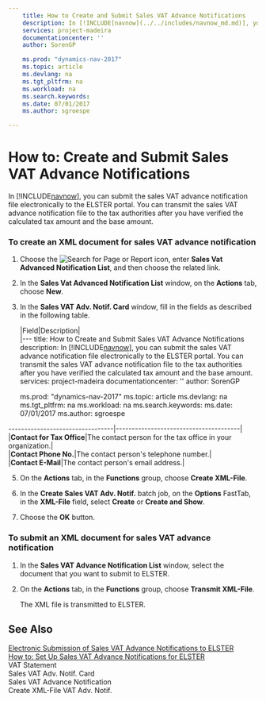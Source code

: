 ```yaml
---
    title: How to Create and Submit Sales VAT Advance Notifications 
    description: In [!INCLUDE[navnow](../../includes/navnow_md.md)], you can submit the sales VAT advance notification file electronically to the ELSTER portal. You can transmit the sales VAT advance notification file to the tax authorities after you have verified the calculated tax amount and the base amount.
    services: project-madeira
    documentationcenter: ''
    author: SorenGP

    ms.prod: "dynamics-nav-2017"
    ms.topic: article
    ms.devlang: na
    ms.tgt_pltfrm: na
    ms.workload: na
    ms.search.keywords:
    ms.date: 07/01/2017
    ms.author: sgroespe

---
```

# How to: Create and Submit Sales VAT Advance Notifications
In [!INCLUDE[navnow](../../includes/navnow_md.md)], you can submit the sales VAT advance notification file electronically to the ELSTER portal. You can transmit the sales VAT advance notification file to the tax authorities after you have verified the calculated tax amount and the base amount.  
  
### To create an XML document for sales VAT advance notification  
  
1.  Choose the ![Search for Page or Report](media/ui-search/search_small.png "Search for Page or Report icon") icon, enter **Sales Vat Advanced Notification List**, and then choose the related link.  
  
2.  In the **Sales Vat Advanced Notification List** window, on the **Actions** tab, choose **New**.  
  
3.  In the **Sales VAT Adv. Notif. Card** window, fill in the fields as described in the following table.  
  
    |Field|Description|  
    |---
    title: How to Create and Submit Sales VAT Advance Notifications 
    description: In [!INCLUDE[navnow](../../includes/navnow_md.md)], you can submit the sales VAT advance notification file electronically to the ELSTER portal. You can transmit the sales VAT advance notification file to the tax authorities after you have verified the calculated tax amount and the base amount.
    services: project-madeira
    documentationcenter: ''
    author: SorenGP

    ms.prod: "dynamics-nav-2017"
    ms.topic: article
    ms.devlang: na
    ms.tgt_pltfrm: na
    ms.workload: na
    ms.search.keywords:
    ms.date: 07/01/2017
    ms.author: sgroespe

---------------------------------|---------------------------------------|  
    |**Contact for Tax Office**|The contact person for the tax office in your organization.|  
    |**Contact Phone No.**|The contact person's telephone number.|  
    |**Contact E-Mail**|The contact person's email address.|  
  
5.  On the **Actions** tab, in the **Functions** group, choose **Create XML-File**.  
  
6.  In the **Create Sales VAT Adv. Notif.** batch job, on the **Options** FastTab, in the **XML-File** field, select **Create** or **Create and Show**.  
  
7.  Choose the **OK** button.  
  
### To submit an XML document for sales VAT advance notification  
  
1.  In the **Sales VAT Advance Notification List** window, select the document that you want to submit to ELSTER.  
  
2.  On the **Actions** tab, in the **Functions** group, choose **Transmit XML-File**.  
  
     The XML file is transmitted to ELSTER.  
  
## See Also  
 [Electronic Submission of Sales VAT Advance Notifications to ELSTER](electronic-submission-of-sales-vat-advance-notifications-to-elster.md)   
 [How to: Set Up Sales VAT Advance Notifications for ELSTER](how-to-set-up-sales-vat-advance-notifications-for-elster.md)   
 VAT Statement   
 Sales VAT Adv. Notif. Card   
 Sales VAT Advance Notification   
 Create XML-File VAT Adv. Notif.